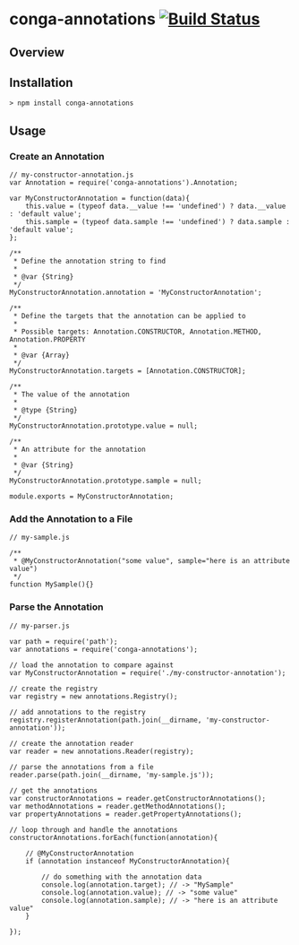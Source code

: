 # conga-annotations [![Build Status](https://secure.travis-ci.org/congajs/conga-annotations.png)](http://travis-ci.org/congajs/conga-annotations)

## Overview



## Installation

    > npm install conga-annotations

## Usage

### Create an Annotation

    // my-constructor-annotation.js
    var Annotation = require('conga-annotations').Annotation;

    var MyConstructorAnnotation = function(data){
        this.value = (typeof data.__value !== 'undefined') ? data.__value : 'default value';
        this.sample = (typeof data.sample !== 'undefined') ? data.sample : 'default value';
    };

    /**
     * Define the annotation string to find
     * 
     * @var {String}
     */
    MyConstructorAnnotation.annotation = 'MyConstructorAnnotation';

    /**
     * Define the targets that the annotation can be applied to
     * 
     * Possible targets: Annotation.CONSTRUCTOR, Annotation.METHOD, Annotation.PROPERTY
     *
     * @var {Array}
     */
    MyConstructorAnnotation.targets = [Annotation.CONSTRUCTOR];

    /**
     * The value of the annotation
     *
     * @type {String}
     */
    MyConstructorAnnotation.prototype.value = null;

    /**
     * An attribute for the annotation
     * 
     * @var {String}
     */
    MyConstructorAnnotation.prototype.sample = null;

    module.exports = MyConstructorAnnotation;

### Add the Annotation to a File

    // my-sample.js

    /**
     * @MyConstructorAnnotation("some value", sample="here is an attribute value")
     */
    function MySample(){}

### Parse the Annotation

    // my-parser.js

    var path = require('path');
    var annotations = require('conga-annotations');

    // load the annotation to compare against
    var MyConstructorAnnotation = require('./my-constructor-annotation');

    // create the registry
    var registry = new annotations.Registry();

    // add annotations to the registry
    registry.registerAnnotation(path.join(__dirname, 'my-constructor-annotation'));

    // create the annotation reader
    var reader = new annotations.Reader(registry);

    // parse the annotations from a file
    reader.parse(path.join(__dirname, 'my-sample.js'));

    // get the annotations
    var constructorAnnotations = reader.getConstructorAnnotations();
    var methodAnnotations = reader.getMethodAnnotations();
    var propertyAnnotations = reader.getPropertyAnnotations();

    // loop through and handle the annotations
    constructorAnnotations.forEach(function(annotation){

        // @MyConstructorAnnotation
        if (annotation instanceof MyConstructorAnnotation){

            // do something with the annotation data
            console.log(annotation.target); // -> "MySample"
            console.log(annotation.value); // -> "some value"
            console.log(annotation.sample); // -> "here is an attribute value"
        }

    });



